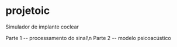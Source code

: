 # projetoic
Simulador de implante coclear

Parte 1 -- processamento do sinal\n
Parte 2 -- modelo psicoacústico
